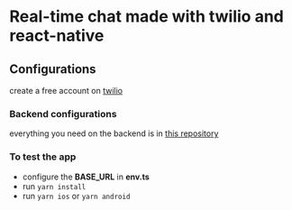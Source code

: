 # Real-time chat made with twilio and react-native

## Configurations

create a free account on [twilio](https://www.twilio.com/)

### Backend configurations
everything you need on the backend is in [this repository](https://github.com/TwilioDevEd/sdk-starter-node)


### To test the app

- configure the **BASE_URL** in **env.ts** 
- run `yarn install`
- run `yarn ios` or `yarn android` 
